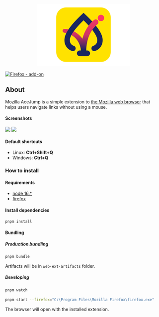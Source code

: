 <div align="center">
  <a href="https://addons.mozilla.org/ru/firefox/addon/acejump/">
    <img width="300" height="200" src="https://github.com/cjvnjde/sharing/blob/main/Mozilla-AceJump/AceJump_logo.png?raw=true">
  </a>
</div>

[![Firefox - add-on](https://img.shields.io/static/v1?label=Firefox&message=add-on&color=%23FF7139&logo=Firefox+Browser)](https://addons.mozilla.org/ru/firefox/addon/acejump/)

## About
Mozilla AceJump is a simple extension to [the Mozilla web browser](https://www.mozilla.org/en-US/firefox/new/) that helps users navigate links without using a mouse.

#### Screenshots
<img height="400" src="https://user-images.githubusercontent.com/68147661/183308380-6a8141c7-313b-4e03-827a-1bcbc3c95078.png">
<img height="400" src="https://user-images.githubusercontent.com/68147661/183308384-47fcc749-c244-479f-8e9a-c95fc17b01f8.png">

#### Default shortcuts

+ Linux: **Ctrl+Shift+Q**
+ Windows: **Ctrl+Q**

### How to install

#### Requirements
* [node 16.*](https://nodejs.org/en/)
* [firefox](https://www.mozilla.org/en-US/firefox/new/)

#### Install dependencies
```bash
pnpm install
```
#### Bundling

##### Production bundling

````bash
pnpm bundle
````

Artifacts will be in `web-ext-artifacts` folder.

##### Developing

````bash
pnpm watch
````
````bash
pnpm start --firefox="C:\Program Files\Mozilla Firefox\firefox.exe"
````

The browser will open with the installed extension.
